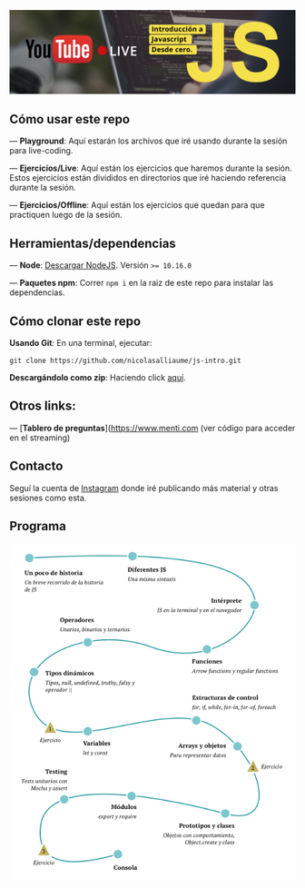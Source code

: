 ![Introducción a JS. Desde Cero.](GitHub.png)

## Cómo usar este repo

— **Playground**: Aquí estarán los archivos que iré usando durante la sesión para live-coding.

— **Ejercicios/Live**: Aquí están los ejercicios que haremos durante la sesión. Estos ejercicios están divididos en directorios que iré haciendo referencia durante la sesión.

— **Ejercicios/Offline**: Aquí están los ejercicios que quedan para que practiquen luego de la sesión.


## Herramientas/dependencias

— **Node**: [Descargar NodeJS](https://nodejs.org/en/download/). Versión `>= 10.16.0`

— **Paquetes npm**: Correr `npm i` en la raiz de este repo para instalar las dependencias.

## Cómo clonar este repo

**Usando Git**: En una terminal, ejecutar:

```
git clone https://github.com/nicolasalliaume/js-intro.git
```

**Descargándolo como zip**: Haciendo click [aquí](https://github.com/nicolasalliaume/js-intro/archive/master.zip).


## Otros links:

— [**Tablero de preguntas**](https://www.menti.com (ver código para acceder en el streaming)

## Contacto

Seguí la cuenta de [Instagram](https://instagram.com/nicoalliaume) donde iré publicando más material y otras sesiones como esta.

## Programa

![Programa.](Programa.jpg)
